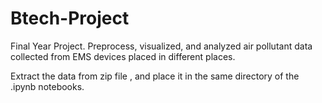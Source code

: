 # Btech-Project
Final Year Project. Preprocess, visualized, and analyzed air pollutant data collected from EMS devices placed in different places. 


Extract the data from zip file , and place it in the same directory of the .ipynb notebooks.
